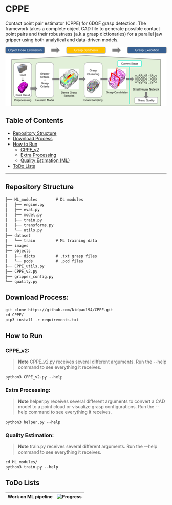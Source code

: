 # CPPE

Contact point pair estimator (CPPE) for 6DOF grasp detection. The framework takes a complete object CAD file to generate possible contact point pairs and their robustness (a.k.a grasp dictionaries) for a parallel jaw gripper using both analytical and data-driven models.

![Example 0](./images/pipeline.png)

## Table of Contents

- [Repository Structure](#repository-structure)
- [Download Process](#download-process)
- [How to Run](#how-to-run)
    - [CPPE_v2](#cppe_v2)
    - [Extra Processing](#extra-processing)
    - [Quality Estimation (ML)](#quality-estimation)
- [ToDo Lists](#todo-lists)

---

## Repository Structure
    ├── ML_modules        # DL modules 
    │   ├── engine.py
    │   ├── eval.py
    │   ├── model.py      
    │   ├── train.py     
    │   ├── transforms.py 
    │   └── utils.py    
    ├── dataset
    |   └── train         # ML training data
    ├── images              
    ├── objects
    │   ├── dicts         # .txt grasp files
    │   └── pcds          # .pcd files
    ├── CPPE_utils.py     
    ├── CPPE_v2.py        
    ├── gripper_config.py 
    └── quality.py        

## Download Process:

    git clone https://github.com/kidpaul94/CPPE.git
    cd CPPE/
    pip3 install -r requirements.txt

## How to Run

### CPPE_v2:

> **Note**
CPPE_v2.py receives several different arguments. Run the --help command to see everything it receives.

    python3 CPPE_v2.py --help

### Extra Processing:

> **Note**
helper.py receives several different arguments to convert a CAD model to a point cloud or visualize grasp configurations. Run the --help command to see everything it receives.

    python3 helper.py --help

### Quality Estimation:

> **Note**
train.py receives several different arguments. Run the --help command to see everything it receives.

    cd ML_modules/
    python3 train.py --help

## ToDo Lists
| **Work on ML pipeline** | ![Progress](https://progress-bar.dev/50) |
| --- | --- |

